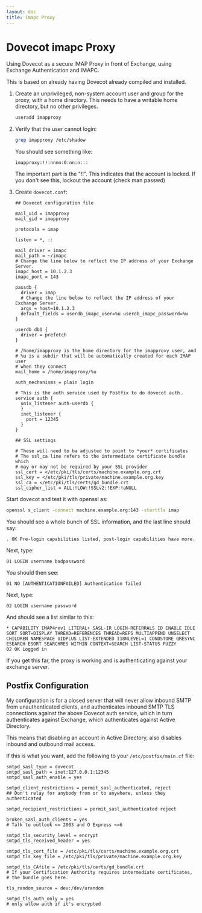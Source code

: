 ```yaml
---
layout: doc
title: imapc Proxy
---
```


# Dovecot imapc Proxy

Using Dovecot as a secure IMAP Proxy in front of Exchange, using
Exchange Authentication and IMAPC.

This is based on already having Dovecot already compiled and installed.

1. Create an unprivileged, non-system account user and group for the
   proxy, with a home directory. This needs to have a writable home
   directory, but no other privileges.

   ```sh
   useradd imapproxy
   ```

2. Verify that the user cannot login:

   ```sh
   grep imapproxy /etc/shadow
   ```

   You should see something like:

   ```
   imapproxy:!!:nnnn:0:nn:n:::
   ```

   The important part is the "!!". This indicates that the account is
   locked. If you don't see this, lockout the account (check man passwd)

3. Create `dovecot.conf`:

   ```[dovecot.conf]
   ## Dovecot configuration file

   mail_uid = imapproxy
   mail_gid = imapproxy

   protocols = imap

   listen = *, ::

   mail_driver = imapc
   mail_path = ~/imapc
   # Change the line below to reflect the IP address of your Exchange Server.
   imapc_host = 10.1.2.3
   imapc_port = 143

   passdb {
     driver = imap
     # Change the line below to reflect the IP address of your Exchange Server.
     args = host=10.1.2.3
     default_fields = userdb_imapc_user=%u userdb_imapc_password=%w
   }

   userdb db1 {
     driver = prefetch
   }

   # /home/imapproxy is the home directory for the imapproxy user, and
   # %u is a subdir that will be automatically created for each IMAP user
   # when they connect
   mail_home = /home/imapproxy/%u

   auth_mechanisms = plain login

   # This is the auth service used by Postfix to do dovecot auth.
   service auth {
     unix_listener auth-userdb {
     }
     inet_listener {
       port = 12345
     }
   }

   ## SSL settings

   # These will need to ba adjusted to point to *your* certificates
   # The ssl_ca line refers to the intermediate certificate bundle which
   # may or may not be required by your SSL provider
   ssl_cert = </etc/pki/tls/certs/machine.example.org.crt
   ssl_key = </etc/pki/tls/private/machine.example.org.key
   ssl_ca = </etc/pki/tls/certs/gd_bundle.crt
   ssl_cipher_list = ALL:!LOW:!SSLv2:!EXP:!aNULL
   ```

Start dovecot and test it with openssl as:

```sh
openssl s_client -connect machine.example.org:143 -starttls imap
```

You should see a whole bunch of SSL information, and the last line
should say:

```
. OK Pre-login capabilities listed, post-login capabilities have more.
```

Next, type:

```
01 LOGIN username badpassword
```

You should then see:

```
01 NO [AUTHENTICATIONFAILED] Authentication failed
```

Next, type:

```
02 LOGIN username password
```

And should see a list similar to this:

```
* CAPABILITY IMAP4rev1 LITERAL+ SASL-IR LOGIN-REFERRALS ID ENABLE IDLE SORT SORT=DISPLAY THREAD=REFERENCES THREAD=REFS MULTIAPPEND UNSELECT CHILDREN NAMESPACE UIDPLUS LIST-EXTENDED I18NLEVEL=1 CONDSTORE QRESYNC ESEARCH ESORT SEARCHRES WITHIN CONTEXT=SEARCH LIST-STATUS FUZZY
02 OK Logged in
```

If you get this far, the proxy is working and is authenticating against
your exchange server.

## Postfix Configuration

My configuration is for a closed server that will never allow inbound
SMTP from unauthenticated clients, and authenticates inbound SMTP TLS
connections against the above Dovecot auth service, which in turn
authenticates against Exchange, which authenticates against Active
Directory.

This means that disabling an account in Active Directory, also disables
inbound and outbound mail access.

If this is what you want, add the following to your `/etc/postfix/main.cf`
file:

```[main.cf]
smtpd_sasl_type = dovecot
smtpd_sasl_path = inet:127.0.0.1:12345
smtpd_sasl_auth_enable = yes

smtpd_client_restrictions = permit_sasl_authenticated, reject
## Don't relay for anybody from or to anywhere, unless they authenticated

smtpd_recipient_restrictions = permit_sasl_authenticated reject

broken_sasl_auth_clients = yes
# Talk to outlook <= 2003 and O Express <=6

smtpd_tls_security_level = encrypt
smtpd_tls_received_header = yes

smtpd_tls_cert_file = /etc/pki/tls/certs/machine.example.org.crt
smtpd_tls_key_file = /etc/pki/tls/private/machine.example.org.key

smtpd_tls_CAfile = /etc/pki/tls/certs/gd_bundle.crt
# If your Certification Authority requires intermediate certificates,
# the bundle goes here.

tls_random_source = dev:/dev/urandom

smtpd_tls_auth_only = yes
# only allow auth if it's encrypted
```
